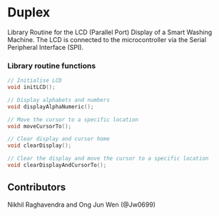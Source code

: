 # Duplex

Library Routine for the LCD (Parallel Port) Display of a Smart Washing Machine. The LCD is connected to the microcontroller via the Serial Peripheral Interface (SPI). 

### Library routine functions

```c
// Initialise LCD
void initLCD();

// Display alphabets and numbers
void displayAlphaNumeric();

// Move the cursor to a specific location
void moveCursorTo();

// Clear display and cursor home
void clearDisplay();

// Clear the display and move the cursor to a specific location
void clearDisplayAndCursorTo();
```

## Contributors
Nikhil Raghavendra and Ong Jun Wen (@Jw0699)
